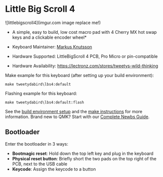 # Little Big Scroll 4

![littlebigscroll4](imgur.com image replace me!)

* A simple, easy to build, low cost macro pad with 4 Cherry MX hot swap keys and a clickable encoder wheel*


* Keyboard Maintainer: [Markus Knutsson](https://github.com/TweetyDaBird)
* Hardware Supported: LittleBigScroll 4 PCB, Pro Micro or pin-compatible
* Hardware Availability: https://lectronz.com/stores/tweetys-wild-thinking

Make example for this keyboard (after setting up your build environment):

    make tweetydabird\lbs4:default

Flashing example for this keyboard:

    make tweetydabird\lbs4:default:flash

See the [build environment setup](https://docs.qmk.fm/#/getting_started_build_tools) and the [make instructions](https://docs.qmk.fm/#/getting_started_make_guide) for more information. Brand new to QMK? Start with our [Complete Newbs Guide](https://docs.qmk.fm/#/newbs).

## Bootloader

Enter the bootloader in 3 ways:

* **Bootmagic reset**: Hold down the top left key and plug in the keyboard
* **Physical reset button**: Briefly short the two pads on the top right of the PCB, next to the USB cable
* **Keycode**: Assign the keycode to a button